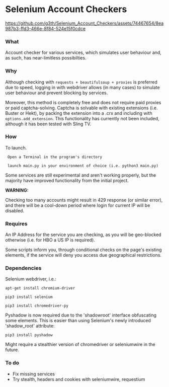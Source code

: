 # Selenium Account Checkers

https://github.com/g3th/Selenium_Account_Checkers/assets/74467654/8ea987b3-ffd3-466e-8f84-524e15f0cdce

### What ###

Account checker for various services, which simulates user behaviour and, as such, has near-limitless possibilties. 

### Why ###

Although checking with ```requests + beautifulsoup + proxies``` is preferred due to speed, logging in with webdriver allows (in many cases) to simulate user behaviour and prevent blocking by services. 

Moreover, this method is completely free and does not require paid proxies or paid captcha-solving. Captcha is solvable with existing extensions (i.e. Buster or Hekt), by packing the extension into a .crx and including with ```options.add_extension```. This functionality has currently not been included, although it has been tested with Sling TV.

### How ###

To launch.

``` Open a Terminal in the program's directory```

``` launch main.py in your environment of choice (i.e. python3 main.py)```

Some services are still experimental and aren't working properly, but the majority have improved functionality from the initial project.

**WARNING:**

Checking too many accounts might result in 429 response (or similar error), and there will be a cool-down period where login for current IP will be disabled.

### Requires ###

An IP Address for the service you are checking, as you will be geo-blocked otherwise (i.e. for HBO a US IP is required).

Some scripts inform you, through conditional checks on the page's existing elements, if the service will deny you access due geographical restrictions.

### Dependencies ###

Selenium webdriver, i.e.:

``` apt-get install chromium-driver ```

``` pip3 install selenium ```

``` pip3 install chromedriver-py ```

Pyshadow is now required due to the 'shadowroot' interface obfuscating some elements. This is easier than using Selenium's newly introduced 'shadow_root' attribute:

```pip3 install pyshadow```

Might require a stealthier version of chromedriver or seleniumwire in the future.

### To do ###

- Fix missing services
- Try stealth, headers and cookies with seleniumwire, requestium

